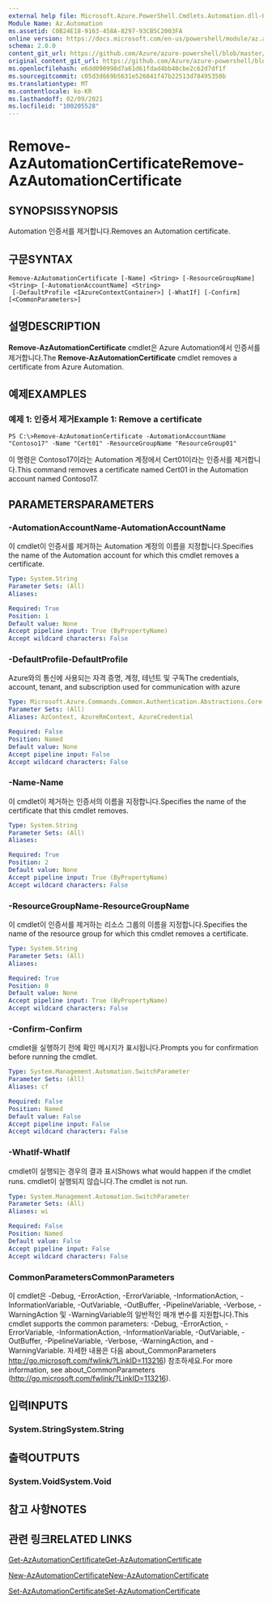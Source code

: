 ```yaml
---
external help file: Microsoft.Azure.PowerShell.Cmdlets.Automation.dll-Help.xml
Module Name: Az.Automation
ms.assetid: C0B24E18-9163-458A-8297-93CB5C2003FA
online version: https://docs.microsoft.com/en-us/powershell/module/az.automation/remove-azautomationcertificate
schema: 2.0.0
content_git_url: https://github.com/Azure/azure-powershell/blob/master/src/Automation/Automation/help/Remove-AzAutomationCertificate.md
original_content_git_url: https://github.com/Azure/azure-powershell/blob/master/src/Automation/Automation/help/Remove-AzAutomationCertificate.md
ms.openlocfilehash: e6dd090998d7a61d61fdad4bb40cbe2c62d7df1f
ms.sourcegitcommit: c05d3d669b5631e526841f47b22513d78495350b
ms.translationtype: MT
ms.contentlocale: ko-KR
ms.lasthandoff: 02/09/2021
ms.locfileid: "100205528"
---
```

# <span data-ttu-id="0abe4-101">Remove-AzAutomationCertificate</span><span class="sxs-lookup"><span data-stu-id="0abe4-101">Remove-AzAutomationCertificate</span></span>

## <span data-ttu-id="0abe4-102">SYNOPSIS</span><span class="sxs-lookup"><span data-stu-id="0abe4-102">SYNOPSIS</span></span>
<span data-ttu-id="0abe4-103">Automation 인증서를 제거합니다.</span><span class="sxs-lookup"><span data-stu-id="0abe4-103">Removes an Automation certificate.</span></span>

## <span data-ttu-id="0abe4-104">구문</span><span class="sxs-lookup"><span data-stu-id="0abe4-104">SYNTAX</span></span>

```
Remove-AzAutomationCertificate [-Name] <String> [-ResourceGroupName] <String> [-AutomationAccountName] <String>
 [-DefaultProfile <IAzureContextContainer>] [-WhatIf] [-Confirm] [<CommonParameters>]
```

## <span data-ttu-id="0abe4-105">설명</span><span class="sxs-lookup"><span data-stu-id="0abe4-105">DESCRIPTION</span></span>
<span data-ttu-id="0abe4-106">**Remove-AzAutomationCertificate** cmdlet은 Azure Automation에서 인증서를 제거합니다.</span><span class="sxs-lookup"><span data-stu-id="0abe4-106">The **Remove-AzAutomationCertificate** cmdlet removes a certificate from Azure Automation.</span></span>

## <span data-ttu-id="0abe4-107">예제</span><span class="sxs-lookup"><span data-stu-id="0abe4-107">EXAMPLES</span></span>

### <span data-ttu-id="0abe4-108">예제 1: 인증서 제거</span><span class="sxs-lookup"><span data-stu-id="0abe4-108">Example 1: Remove a certificate</span></span>
```
PS C:\>Remove-AzAutomationCertificate -AutomationAccountName "Contoso17" -Name "Cert01" -ResourceGroupName "ResourceGroup01"
```

<span data-ttu-id="0abe4-109">이 명령은 Contoso17이라는 Automation 계정에서 Cert01이라는 인증서를 제거합니다.</span><span class="sxs-lookup"><span data-stu-id="0abe4-109">This command removes a certificate named Cert01 in the Automation account named Contoso17.</span></span>

## <span data-ttu-id="0abe4-110">PARAMETERS</span><span class="sxs-lookup"><span data-stu-id="0abe4-110">PARAMETERS</span></span>

### <span data-ttu-id="0abe4-111">-AutomationAccountName</span><span class="sxs-lookup"><span data-stu-id="0abe4-111">-AutomationAccountName</span></span>
<span data-ttu-id="0abe4-112">이 cmdlet이 인증서를 제거하는 Automation 계정의 이름을 지정합니다.</span><span class="sxs-lookup"><span data-stu-id="0abe4-112">Specifies the name of the Automation account for which this cmdlet removes a certificate.</span></span>

```yaml
Type: System.String
Parameter Sets: (All)
Aliases:

Required: True
Position: 1
Default value: None
Accept pipeline input: True (ByPropertyName)
Accept wildcard characters: False
```

### <span data-ttu-id="0abe4-113">-DefaultProfile</span><span class="sxs-lookup"><span data-stu-id="0abe4-113">-DefaultProfile</span></span>
<span data-ttu-id="0abe4-114">Azure와의 통신에 사용되는 자격 증명, 계정, 테넌트 및 구독</span><span class="sxs-lookup"><span data-stu-id="0abe4-114">The credentials, account, tenant, and subscription used for communication with azure</span></span>

```yaml
Type: Microsoft.Azure.Commands.Common.Authentication.Abstractions.Core.IAzureContextContainer
Parameter Sets: (All)
Aliases: AzContext, AzureRmContext, AzureCredential

Required: False
Position: Named
Default value: None
Accept pipeline input: False
Accept wildcard characters: False
```

### <span data-ttu-id="0abe4-115">-Name</span><span class="sxs-lookup"><span data-stu-id="0abe4-115">-Name</span></span>
<span data-ttu-id="0abe4-116">이 cmdlet이 제거하는 인증서의 이름을 지정합니다.</span><span class="sxs-lookup"><span data-stu-id="0abe4-116">Specifies the name of the certificate that this cmdlet removes.</span></span>

```yaml
Type: System.String
Parameter Sets: (All)
Aliases:

Required: True
Position: 2
Default value: None
Accept pipeline input: True (ByPropertyName)
Accept wildcard characters: False
```

### <span data-ttu-id="0abe4-117">-ResourceGroupName</span><span class="sxs-lookup"><span data-stu-id="0abe4-117">-ResourceGroupName</span></span>
<span data-ttu-id="0abe4-118">이 cmdlet이 인증서를 제거하는 리소스 그룹의 이름을 지정합니다.</span><span class="sxs-lookup"><span data-stu-id="0abe4-118">Specifies the name of the resource group for which this cmdlet removes a certificate.</span></span>

```yaml
Type: System.String
Parameter Sets: (All)
Aliases:

Required: True
Position: 0
Default value: None
Accept pipeline input: True (ByPropertyName)
Accept wildcard characters: False
```

### <span data-ttu-id="0abe4-119">-Confirm</span><span class="sxs-lookup"><span data-stu-id="0abe4-119">-Confirm</span></span>
<span data-ttu-id="0abe4-120">cmdlet을 실행하기 전에 확인 메시지가 표시됩니다.</span><span class="sxs-lookup"><span data-stu-id="0abe4-120">Prompts you for confirmation before running the cmdlet.</span></span>

```yaml
Type: System.Management.Automation.SwitchParameter
Parameter Sets: (All)
Aliases: cf

Required: False
Position: Named
Default value: False
Accept pipeline input: False
Accept wildcard characters: False
```

### <span data-ttu-id="0abe4-121">-WhatIf</span><span class="sxs-lookup"><span data-stu-id="0abe4-121">-WhatIf</span></span>
<span data-ttu-id="0abe4-122">cmdlet이 실행되는 경우의 결과 표시</span><span class="sxs-lookup"><span data-stu-id="0abe4-122">Shows what would happen if the cmdlet runs.</span></span>
<span data-ttu-id="0abe4-123">cmdlet이 실행되지 않습니다.</span><span class="sxs-lookup"><span data-stu-id="0abe4-123">The cmdlet is not run.</span></span>

```yaml
Type: System.Management.Automation.SwitchParameter
Parameter Sets: (All)
Aliases: wi

Required: False
Position: Named
Default value: False
Accept pipeline input: False
Accept wildcard characters: False
```

### <span data-ttu-id="0abe4-124">CommonParameters</span><span class="sxs-lookup"><span data-stu-id="0abe4-124">CommonParameters</span></span>
<span data-ttu-id="0abe4-125">이 cmdlet은 -Debug, -ErrorAction, -ErrorVariable, -InformationAction, -InformationVariable, -OutVariable, -OutBuffer, -PipelineVariable, -Verbose, -WarningAction 및 -WarningVariable의 일반적인 매개 변수를 지원합니다.</span><span class="sxs-lookup"><span data-stu-id="0abe4-125">This cmdlet supports the common parameters: -Debug, -ErrorAction, -ErrorVariable, -InformationAction, -InformationVariable, -OutVariable, -OutBuffer, -PipelineVariable, -Verbose, -WarningAction, and -WarningVariable.</span></span> <span data-ttu-id="0abe4-126">자세한 내용은 다음 about_CommonParameters http://go.microsoft.com/fwlink/?LinkID=113216) 참조하세요.</span><span class="sxs-lookup"><span data-stu-id="0abe4-126">For more information, see about_CommonParameters (http://go.microsoft.com/fwlink/?LinkID=113216).</span></span>

## <span data-ttu-id="0abe4-127">입력</span><span class="sxs-lookup"><span data-stu-id="0abe4-127">INPUTS</span></span>

### <span data-ttu-id="0abe4-128">System.String</span><span class="sxs-lookup"><span data-stu-id="0abe4-128">System.String</span></span>

## <span data-ttu-id="0abe4-129">출력</span><span class="sxs-lookup"><span data-stu-id="0abe4-129">OUTPUTS</span></span>

### <span data-ttu-id="0abe4-130">System.Void</span><span class="sxs-lookup"><span data-stu-id="0abe4-130">System.Void</span></span>

## <span data-ttu-id="0abe4-131">참고 사항</span><span class="sxs-lookup"><span data-stu-id="0abe4-131">NOTES</span></span>

## <span data-ttu-id="0abe4-132">관련 링크</span><span class="sxs-lookup"><span data-stu-id="0abe4-132">RELATED LINKS</span></span>

[<span data-ttu-id="0abe4-133">Get-AzAutomationCertificate</span><span class="sxs-lookup"><span data-stu-id="0abe4-133">Get-AzAutomationCertificate</span></span>](./Get-AzAutomationCertificate.md)

[<span data-ttu-id="0abe4-134">New-AzAutomationCertificate</span><span class="sxs-lookup"><span data-stu-id="0abe4-134">New-AzAutomationCertificate</span></span>](./New-AzAutomationCertificate.md)

[<span data-ttu-id="0abe4-135">Set-AzAutomationCertificate</span><span class="sxs-lookup"><span data-stu-id="0abe4-135">Set-AzAutomationCertificate</span></span>](./Set-AzAutomationCertificate.md)


